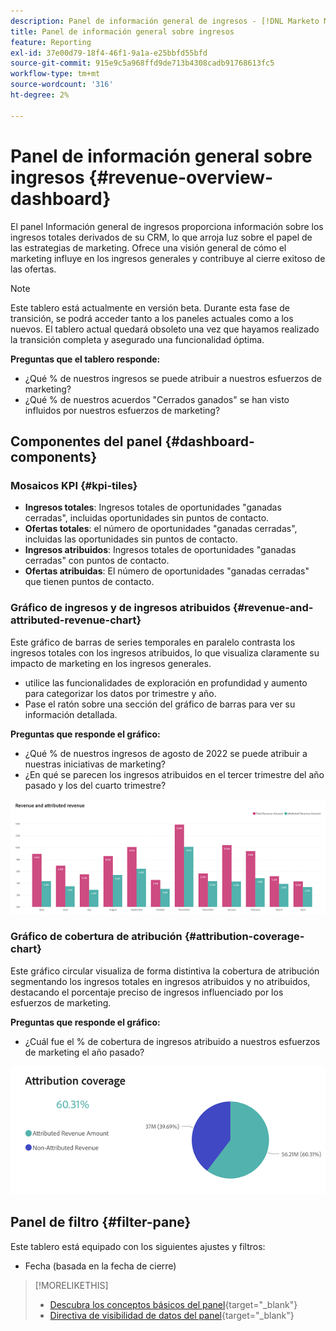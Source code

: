 ```yaml
---
description: Panel de información general de ingresos - [!DNL Marketo Measure] - Producto
title: Panel de información general sobre ingresos
feature: Reporting
exl-id: 37e00d79-18f4-46f1-9a1a-e25bbfd55bfd
source-git-commit: 915e9c5a968ffd9de713b4308cadb91768613fc5
workflow-type: tm+mt
source-wordcount: '316'
ht-degree: 2%

---
```


# Panel de información general sobre ingresos {#revenue-overview-dashboard}

El panel Información general de ingresos proporciona información sobre los ingresos totales derivados de su CRM, lo que arroja luz sobre el papel de las estrategias de marketing. Ofrece una visión general de cómo el marketing influye en los ingresos generales y contribuye al cierre exitoso de las ofertas.

>[!NOTE]
>
>Este tablero está actualmente en versión beta. Durante esta fase de transición, se podrá acceder tanto a los paneles actuales como a los nuevos. El tablero actual quedará obsoleto una vez que hayamos realizado la transición completa y asegurado una funcionalidad óptima.

**Preguntas que el tablero responde:**

* ¿Qué % de nuestros ingresos se puede atribuir a nuestros esfuerzos de marketing?
* ¿Qué % de nuestros acuerdos &quot;Cerrados ganados&quot; se han visto influidos por nuestros esfuerzos de marketing?

## Componentes del panel {#dashboard-components}

### Mosaicos KPI {#kpi-tiles}

* **Ingresos totales**: Ingresos totales de oportunidades &quot;ganadas cerradas&quot;, incluidas oportunidades sin puntos de contacto.
* **Ofertas totales**: el número de oportunidades &quot;ganadas cerradas&quot;, incluidas las oportunidades sin puntos de contacto.
* **Ingresos atribuidos**: Ingresos totales de oportunidades &quot;ganadas cerradas&quot; con puntos de contacto.
* **Ofertas atribuidas**: El número de oportunidades &quot;ganadas cerradas&quot; que tienen puntos de contacto.

### Gráfico de ingresos y de ingresos atribuidos {#revenue-and-attributed-revenue-chart}

Este gráfico de barras de series temporales en paralelo contrasta los ingresos totales con los ingresos atribuidos, lo que visualiza claramente su impacto de marketing en los ingresos generales.

* utilice las funcionalidades de exploración en profundidad y aumento para categorizar los datos por trimestre y año.
* Pase el ratón sobre una sección del gráfico de barras para ver su información detallada.

**Preguntas que responde el gráfico:**

* ¿Qué % de nuestros ingresos de agosto de 2022 se puede atribuir a nuestras iniciativas de marketing?
* ¿En qué se parecen los ingresos atribuidos en el tercer trimestre del año pasado y los del cuarto trimestre?

![](assets/revenue-overview-dashboard-1.png)

### Gráfico de cobertura de atribución {#attribution-coverage-chart}

Este gráfico circular visualiza de forma distintiva la cobertura de atribución segmentando los ingresos totales en ingresos atribuidos y no atribuidos, destacando el porcentaje preciso de ingresos influenciado por los esfuerzos de marketing.

**Preguntas que responde el gráfico:**

* ¿Cuál fue el % de cobertura de ingresos atribuido a nuestros esfuerzos de marketing el año pasado?

![](assets/revenue-overview-dashboard-2.png)

## Panel de filtro {#filter-pane}

Este tablero está equipado con los siguientes ajustes y filtros:

* Fecha (basada en la fecha de cierre)

>[!MORELIKETHIS]
>
>* [Descubra los conceptos básicos del panel](/help/marketo-measure-discover-ui/dashboards/discover-dashboard-basics.md){target="_blank"}
>* [Directiva de visibilidad de datos del panel](/help/marketo-measure-discover-ui/dashboards/dashboard-data-visibility-policy.md){target="_blank"}
